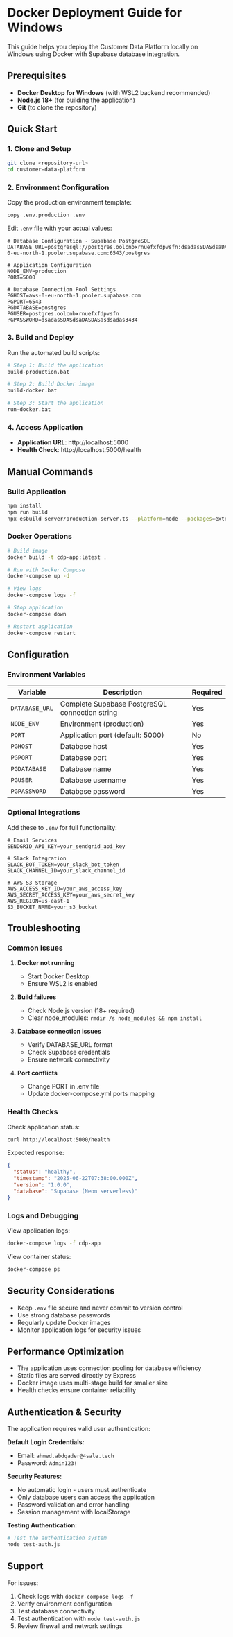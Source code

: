 # Docker Deployment Guide for Windows

This guide helps you deploy the Customer Data Platform locally on Windows using Docker with Supabase database integration.

## Prerequisites

- **Docker Desktop for Windows** (with WSL2 backend recommended)
- **Node.js 18+** (for building the application)
- **Git** (to clone the repository)

## Quick Start

### 1. Clone and Setup

```bash
git clone <repository-url>
cd customer-data-platform
```

### 2. Environment Configuration

Copy the production environment template:
```bash
copy .env.production .env
```

Edit `.env` file with your actual values:
```env
# Database Configuration - Supabase PostgreSQL
DATABASE_URL=postgresql://postgres.oolcnbxrnuefxfdpvsfn:dsadasSDASdsaDASDASasdsadas3434@aws-0-eu-north-1.pooler.supabase.com:6543/postgres

# Application Configuration
NODE_ENV=production
PORT=5000

# Database Connection Pool Settings
PGHOST=aws-0-eu-north-1.pooler.supabase.com
PGPORT=6543
PGDATABASE=postgres
PGUSER=postgres.oolcnbxrnuefxfdpvsfn
PGPASSWORD=dsadasSDASdsaDASDASasdsadas3434
```

### 3. Build and Deploy

Run the automated build scripts:

```bash
# Step 1: Build the application
build-production.bat

# Step 2: Build Docker image
build-docker.bat

# Step 3: Start the application
run-docker.bat
```

### 4. Access Application

- **Application URL**: http://localhost:5000
- **Health Check**: http://localhost:5000/health

## Manual Commands

### Build Application
```bash
npm install
npm run build
npx esbuild server/production-server.ts --platform=node --packages=external --bundle --format=esm --outfile=server/production-server.js
```

### Docker Operations
```bash
# Build image
docker build -t cdp-app:latest .

# Run with Docker Compose
docker-compose up -d

# View logs
docker-compose logs -f

# Stop application
docker-compose down

# Restart application
docker-compose restart
```

## Configuration

### Environment Variables

| Variable | Description | Required |
|----------|-------------|----------|
| `DATABASE_URL` | Complete Supabase PostgreSQL connection string | Yes |
| `NODE_ENV` | Environment (production) | Yes |
| `PORT` | Application port (default: 5000) | No |
| `PGHOST` | Database host | Yes |
| `PGPORT` | Database port | Yes |
| `PGDATABASE` | Database name | Yes |
| `PGUSER` | Database username | Yes |
| `PGPASSWORD` | Database password | Yes |

### Optional Integrations

Add these to `.env` for full functionality:

```env
# Email Services
SENDGRID_API_KEY=your_sendgrid_api_key

# Slack Integration
SLACK_BOT_TOKEN=your_slack_bot_token
SLACK_CHANNEL_ID=your_slack_channel_id

# AWS S3 Storage
AWS_ACCESS_KEY_ID=your_aws_access_key
AWS_SECRET_ACCESS_KEY=your_aws_secret_key
AWS_REGION=us-east-1
S3_BUCKET_NAME=your_s3_bucket
```

## Troubleshooting

### Common Issues

1. **Docker not running**
   - Start Docker Desktop
   - Ensure WSL2 is enabled

2. **Build failures**
   - Check Node.js version (18+ required)
   - Clear node_modules: `rmdir /s node_modules && npm install`

3. **Database connection issues**
   - Verify DATABASE_URL format
   - Check Supabase credentials
   - Ensure network connectivity

4. **Port conflicts**
   - Change PORT in .env file
   - Update docker-compose.yml ports mapping

### Health Checks

Check application status:
```bash
curl http://localhost:5000/health
```

Expected response:
```json
{
  "status": "healthy",
  "timestamp": "2025-06-22T07:38:00.000Z",
  "version": "1.0.0",
  "database": "Supabase (Neon serverless)"
}
```

### Logs and Debugging

View application logs:
```bash
docker-compose logs -f cdp-app
```

View container status:
```bash
docker-compose ps
```

## Security Considerations

- Keep `.env` file secure and never commit to version control
- Use strong database passwords
- Regularly update Docker images
- Monitor application logs for security issues

## Performance Optimization

- The application uses connection pooling for database efficiency
- Static files are served directly by Express
- Docker image uses multi-stage build for smaller size
- Health checks ensure container reliability

## Authentication & Security

The application requires valid user authentication:

**Default Login Credentials:**
- Email: `ahmed.abdqader@4sale.tech`
- Password: `Admin123!`

**Security Features:**
- No automatic login - users must authenticate
- Only database users can access the application
- Password validation and error handling
- Session management with localStorage

**Testing Authentication:**
```bash
# Test the authentication system
node test-auth.js
```

## Support

For issues:
1. Check logs with `docker-compose logs -f`
2. Verify environment configuration
3. Test database connectivity
4. Test authentication with `node test-auth.js`
5. Review firewall and network settings